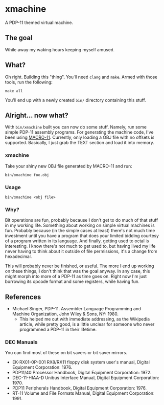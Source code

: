 # xmachine

A PDP-11 themed virtual machine.

## The goal

While away my waking hours keeping myself amused.

## What?

Oh right. Building this "thing". You'll need `clang` and `make`.
Armed with those tools, run the following:

```
make all
```

You'll end up with a newly created `bin/` directory containing this stuff.

## Alright... now what?

With `bin/xmachine` built you can now do some stuff. Namely, run some simple PDP-11
assembly programs. For generating the machine code, I've been using [MACRO-11](https://github.com/shattered/macro11).
Currently, only loading a OBJ file with no offsets is supported. Basically, I just
grab the TEXT section and load it into memory.

### xmachine

Take your shiny new OBJ file generated by MACRO-11 and run:
```
bin/xmachine foo.obj
```

### Usage

```
bin/xmachine <obj file>
```

### Why?

Bit operations are fun, probably because I don't get to do much of that stuff in my
working life. Something about working on simple virtual machines is fun. Probably because
(in the simple cases at least) there's not much time investment until you have a program
that does your limited bidding courtesy of a program written in its language. And finally,
getting used to octal is interesting. I know there's not much to get used to, but having
lived my life never having to think about it outside of file permissions, it's a change
from hexadecimal.

This will probably never be finished, or useful. The more I end up working on these things,
I don't think that was the goal anyway. In any case, this might morph into more of a
PDP-11 as time goes on. Right now I'm just borrowing its opcode format and some registers,
while having fun.

## References

- Michael Singer, PDP-11. Assembler Language Programming and Machine Organization, John Wiley & Sons, NY: 1980.
    - This helped me out with immediate addressing, as the Wikipedia article, while pretty
    good, is a little unclear for someone who never programmed a PDP-11 in their lifetime.

### DEC Manuals
You can find most of these on bit savers or bit saver mirrors.

- EK-RX01-0P-001 RX8/RX11 floppy disk system user's manual, Digital Equipment Corporation: 1976.
- PDP11/40 Processor Handbook, Digital Equipment Corporation: 1972.
- DEC-11-HIAA-D Unibus Interface Manual, Digital Equipment Corporation: 1970.
- PDP11 Peripherals Handbook, Digital Equipment Corporation: 1976.
- RT-11 Volume and File Formats Manual, Digital Equipment Corporation: 1991.